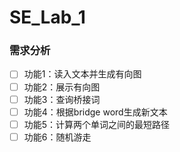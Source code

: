 # SE_Lab_1

### 需求分析

- [ ] 功能1：读入文本并生成有向图
- [ ] 功能2：展示有向图
- [ ] 功能3：查询桥接词
- [ ] 功能4：根据bridge word生成新文本
- [ ] 功能5：计算两个单词之间的最短路径
- [ ] 功能6：随机游走
